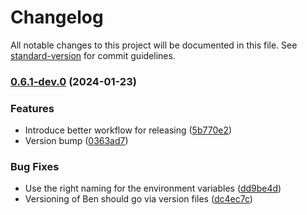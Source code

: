 # Changelog

All notable changes to this project will be documented in this file. See [standard-version](https://github.com/conventional-changelog/standard-version) for commit guidelines.

### [0.6.1-dev.0](https://github.com/Seven-of-Di/ben/compare/v0.6.0-dev.2...v0.6.1-dev.0) (2024-01-23)


### Features

* Introduce better workflow for releasing ([5b770e2](https://github.com/Seven-of-Di/ben/commit/5b770e212fc239a937fbcb19741c48c632184263))
* Version bump ([0363ad7](https://github.com/Seven-of-Di/ben/commit/0363ad749fb4bdae250bb013eb4394e2c812101d))


### Bug Fixes

* Use the right naming for the environment variables ([dd9be4d](https://github.com/Seven-of-Di/ben/commit/dd9be4d134a5e95d4d8a695035ec4700b7f302ad))
* Versioning of Ben should go via version files ([dc4ec7c](https://github.com/Seven-of-Di/ben/commit/dc4ec7c434598ddb67f9e923e9d10f9e0ef8e0f9))
